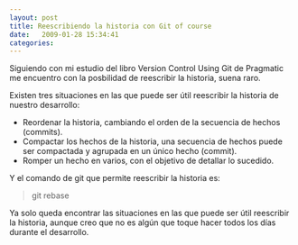 ```yaml
---
layout: post
title: Reescribiendo la historia con Git of course
date:   2009-01-28 15:34:41
categories:
---
```


Siguiendo con mi estudio del libro Version Control Using Git de Pragmatic me encuentro con la posbilidad de reescribir la historia, suena raro.

Existen tres situaciones en las que puede ser útil reescribir la historia de nuestro desarrollo:

- Reordenar la historia, cambiando el orden de la secuencia de hechos (commits).
- Compactar los hechos de la historia, una secuencia de hechos puede ser compactada y agrupada en un único hecho (commit).
- Romper un hecho en varios, con el objetivo de detallar lo sucedido.

Y el comando de git que permite reescribir la historia es:

> git rebase

Ya solo queda encontrar las situaciones en las que puede ser útil reescribir la historia, aunque creo que no es algún que toque hacer todos los días durante el desarrollo.
